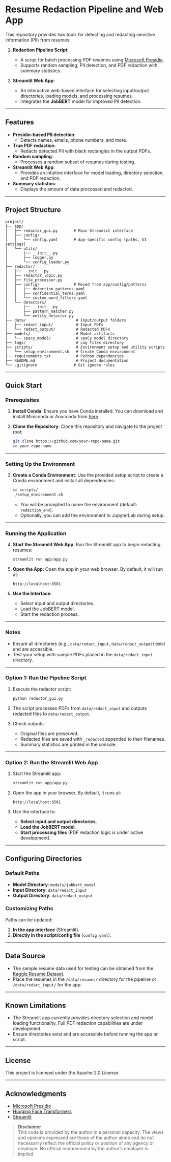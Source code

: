 # Resume Redaction Pipeline and Web App

This repository provides two tools for detecting and redacting sensitive information (PII) from resumes:

1. **Redaction Pipeline Script**:
   - A script for batch processing PDF resumes using [Microsoft Presidio](https://github.com/microsoft/presidio).
   - Supports random sampling, PII detection, and PDF redaction with summary statistics.

2. **Streamlit Web App**:
   - An interactive web-based interface for selecting input/output directories, loading models, and processing resumes.
   - Integrates the **JobBERT** model for improved PII detection.

---

## Features

- **Presidio-based PII detection**:
  - Detects names, emails, phone numbers, and more.
- **True PDF redaction**:
  - Redacts detected PII with black rectangles in the output PDFs.
- **Random sampling**:
  - Processes a random subset of resumes during testing.
- **Streamlit Web App**:
  - Provides an intuitive interface for model loading, directory selection, and PDF redaction.
- **Summary statistics**:
  - Displays the amount of data processed and redacted.

---

## Project Structure

```
project/
├── app/                       
│   ├── redactor_gui.py       # Main Streamlit interface
│   ├── config/               
│   │   └── config.yaml       # App-specific config (paths, UI settings)
│   └── utils/
│       ├── __init__.py
│       ├── logger.py         
│       └── config_loader.py  
├── redactor/
│   ├── __init__.py
│   ├── redactor_logic.py     
│   ├── file_processor.py     
│   ├── config/               # Moved from app/config/patterns
│   │   ├── detection_patterns.yaml
│   │   ├── confidential_terms.yaml
│   │   └── custom_word_filters.yaml
│   └── detectors/            
│       ├── __init__.py
│       ├── pattern_matcher.py
│       └── entity_detector.py
├── data/                      # Input/output folders
│   ├── redact_input/          # Input PDFs
│   └── redact_output/         # Redacted PDFs
├── models/                    # Model artifacts
│   └── spacy_model/           # spaCy model directory
├── logs/                      # Log files directory
├── scripts/                   # Environment setup and utility scripts
│   └── setup_environment.sh   # Create Conda environment
├── requirements.txt           # Python dependencies
├── README.md                  # Project documentation
└── .gitignore                # Git ignore rules
```

---

## Quick Start

### Prerequisites

1. **Install Conda**:
   Ensure you have Conda installed. You can download and install Miniconda or Anaconda from [here](https://docs.conda.io/projects/conda/en/latest/user-guide/install/index.html).

2. **Clone the Repository**:
   Clone this repository and navigate to the project root:
   ```bash
   git clone https://github.com/your-repo-name.git
   cd your-repo-name
   ```

---

### Setting Up the Environment

3. **Create a Conda Environment**:
   Use the provided setup script to create a Conda environment and install all dependencies:
   ```bash
   cd scripts/
   ./setup_environment.sh
   ```
   - You will be prompted to name the environment (default: `redaction_env`).
   - Optionally, you can add the environment to JupyterLab during setup.

---

### Running the Application

4. **Start the Streamlit Web App**:
   Run the Streamlit app to begin redacting resumes:
   ```bash
   streamlit run app/app.py
   ```

5. **Open the App**:
   Open the app in your web browser. By default, it will run at:
   ```
   http://localhost:8501
   ```

6. **Use the Interface**:
   - Select input and output directories.
   - Load the JobBERT model.
   - Start the redaction process.

---

### Notes
- Ensure all directories (e.g., `data/redact_input`, `data/redact_output`) exist and are accessible.
- Test your setup with sample PDFs placed in the `data/redact_input` directory.

---

### Option 1: Run the Pipeline Script

1. Execute the redactor script:
   ```bash
   python redactor_gui.py
   ```

2. The script processes PDFs from `data/redact_input` and outputs redacted files to `data/redact_output`.

3. Check outputs:
   - Original files are preserved.
   - Redacted files are saved with `_redacted` appended to their filenames.
   - Summary statistics are printed in the console.

---

### Option 2: Run the Streamlit Web App

1. Start the Streamlit app:
   ```bash
   streamlit run app/app.py
   ```

2. Open the app in your browser. By default, it runs at:
   ```
   http://localhost:8501
   ```

3. Use the interface to:
   - **Select input and output directories**.
   - **Load the JobBERT model**.
   - **Start processing files** (PDF redaction logic is under active development).

---

## Configuring Directories

### Default Paths
- **Model Directory**: `models/jobbert_model`
- **Input Directory**: `data/redact_input`
- **Output Directory**: `data/redact_output`

### Customizing Paths
Paths can be updated:
1. **In the app interface** (Streamlit).
2. **Directly in the script/config file** (`config.yaml`).

---

## Data Source

- The sample resume data used for testing can be obtained from the [Kaggle Resume Dataset](https://www.kaggle.com/datasets/snehaanbhawal/resume-dataset).
- Place the resumes in the `/data/resumes/` directory for the pipeline or `/data/redact_input/` for the app.

---

## Known Limitations

- The Streamlit app currently provides directory selection and model loading functionality. Full PDF redaction capabilities are under development.
- Ensure directories exist and are accessible before running the app or script.

---

## License

This project is licensed under the Apache 2.0 License.

---

## Acknowledgments

- [Microsoft Presidio](https://github.com/microsoft/presidio)
- [Hugging Face Transformers](https://huggingface.co/docs/transformers)
- [Streamlit](https://streamlit.io/)

> **Disclaimer**  
> This code is provided by the author in a personal capacity. The views and opinions expressed are those of the author alone and do not necessarily reflect the official policy or position of any agency or employer. No official endorsement by the author’s employer is implied.

